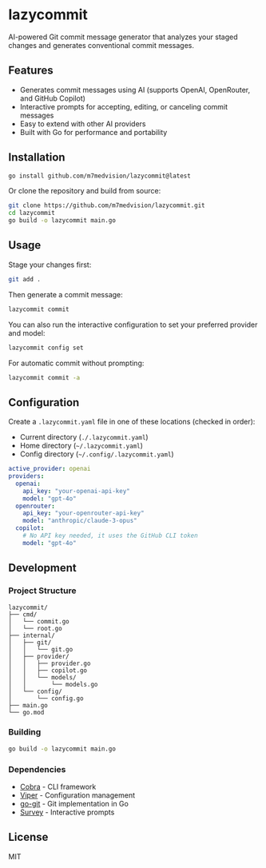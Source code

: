 # lazycommit

AI-powered Git commit message generator that analyzes your staged changes and generates conventional commit messages.

## Features

- Generates commit messages using AI (supports OpenAI, OpenRouter, and GitHub Copilot)
- Interactive prompts for accepting, editing, or canceling commit messages
- Easy to extend with other AI providers
- Built with Go for performance and portability

## Installation

```bash
go install github.com/m7medvision/lazycommit@latest
```

Or clone the repository and build from source:

```bash
git clone https://github.com/m7medvision/lazycommit.git
cd lazycommit
go build -o lazycommit main.go
```

## Usage

Stage your changes first:

```bash
git add .
```

Then generate a commit message:

```bash
lazycommit commit
```

You can also run the interactive configuration to set your preferred provider and model:

```bash
lazycommit config set
```

For automatic commit without prompting:

```bash
lazycommit commit -a
```

## Configuration

Create a `.lazycommit.yaml` file in one of these locations (checked in order):
- Current directory (`./.lazycommit.yaml`)
- Home directory (`~/.lazycommit.yaml`)
- Config directory (`~/.config/.lazycommit.yaml`)

```yaml
active_provider: openai
providers:
  openai:
    api_key: "your-openai-api-key"
    model: "gpt-4o"
  openrouter:
    api_key: "your-openrouter-api-key"
    model: "anthropic/claude-3-opus"
  copilot:
    # No API key needed, it uses the GitHub CLI token
    model: "gpt-4o"
```

## Development

### Project Structure

```
lazycommit/
├── cmd/
│   └── commit.go
│   └── root.go
├── internal/
│   ├── git/
│   │   └── git.go
│   ├── provider/
│   │   ├── provider.go
│   │   ├── copilot.go
│   │   └── models/
│   │       └── models.go
│   └── config/
│       └── config.go
├── main.go
└── go.mod
```

### Building

```bash
go build -o lazycommit main.go
```

### Dependencies

- [Cobra](https://github.com/spf13/cobra) - CLI framework
- [Viper](https://github.com/spf13/viper) - Configuration management
- [go-git](https://github.com/go-git/go-git) - Git implementation in Go
- [Survey](https://github.com/AlecAivazis/survey) - Interactive prompts

## License

MIT